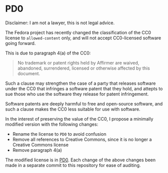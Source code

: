 # PD0

Disclaimer: I am not a lawyer, this is not legal advice.

The Fedora project has recently changed the classification of the CC0 license
to `allowed-content` only, and will not accept CC0-licensed software going
forward.

This is due to paragraph 4(a) of the CC0:

> No trademark or patent rights held by Affirmer are waived, abandoned,
> surrendered, licensed or otherwise affected by this document.

Such a clause may strengthen the case of a party that releases software under
the CC0 that infringes a software patent that they hold, and attepts to sue
those who use the software they release for patent infringement.

Software patents are deeply harmful to free and open-source software, and such
a clause makes the CC0 less suitable for use with software.

In the interest of preserving the value of the CC0, I propose a minimally
modified version with the following changes:

- Rename the license to `PD0` to avoid confusion
- Remove all references to Creative Commons, since it is no longer a Creative
  Commons license
- Remove paragraph 4(a)

The modified license is in [PD0](PD0). Each change of the above changes been
made in a separate commit to this repository for ease of auditing.
